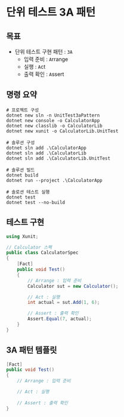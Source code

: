 # 단위 테스트 3A 패턴

## 목표
- 단위 테스트 구현 패턴 : `3A`
  - 입력 준비 : `A`rrange
  - 실행 : `A`ct
  - 출력 확인 : `A`ssert

## 명령 요약
```shell
# 프로젝트 구성
dotnet new sln -n UnitTest3aPattern
dotnet new console -o CalculatorApp
dotnet new classlib -o CalculatorLib
dotnet new xunit -o CalculatorLib.UnitTest

# 솔루션 구성
dotnet sln add .\CalculatorApp
dotnet sln add .\CalculatorLib
dotnet sln add .\CalculatorLib.UnitTest

# 솔루션 빌드
dotnet build
dotnet run --project .\CalculatorApp

# 솔로션 테스트 실행
dotnet test
dotnet test --no-build
```

## 테스트 구현
```cs
using Xunit;

// Calculator 스펙
public class CalculatorSpec
{
    [Fact]
    public void Test()
    {
        // Arrange : 입력 준비
        Calculator sut = new Calculator();

        // Act : 실행
        int actual = sut.Add(1, 6);

        // Assert : 출력 확인
        Assert.Equal(7, actual);
    }
}
```

## 3A 패턴 템플릿
```cs
[Fact]
public void Test()
{
    // Arrange : 입력 준비

    // Act : 실행
      
    // Assert : 출력 확인
}
```
